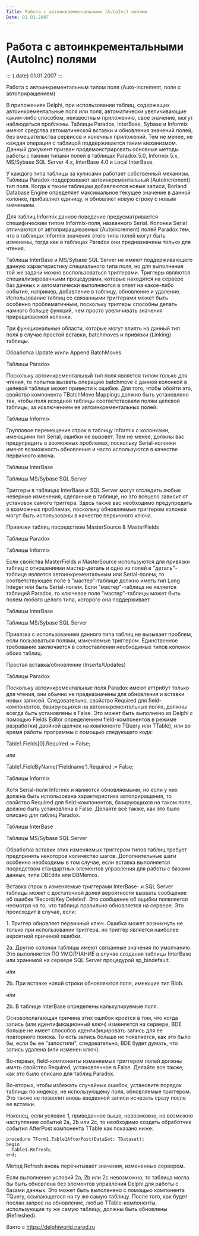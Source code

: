 ```yaml
---
Title: Работа с автоинкрементальными (AutoInc) полями
Date: 01.01.2007
---
```



Работа с автоинкрементальными (AutoInc) полями
==============================================

::: {.date}
01.01.2007
:::

Работа с автоинкрементальным типом поля (Auto-increment, поле с
автоприращением)

В приложениях Delphi, при использовании таблиц, содержащих
автоинкрементальные поля или поля, автоматически увеличивающие
каким-либо способом, неизвестным приложению, свое значение, могут
наблюдаться проблемы. Таблицы Paradox, InterBase, Sybase и Informix
имеют средства автоматической вставки и обновления значений полей, без
вмешательства сервисов и конечных приложений. Тем не менее, не каждая
операция с таблицой поддерживается таким механизмом. Данный документ
призван продемонстрировать основные методы работы с такими типами полей
в таблицах Paradox 5.0, Informix 5.x, MS/Sybase SQL Server 4.x,
InterBase 4.0 и Local InterBase.

У каждого типа таблицы за кулисами работает собственный механизм.
Таблицы Paradox поддерживают автоинкрементальный (Autoincrement) тип
поля. Когда к таким таблицам добавляются новые записи, Borland Database
Engine определяет максимальное текущее значение в данной колонке,
прибавляет единицу, и обновляет новую строку с новым значением.

Для таблиц Informix данное поведение предусматривается специфическим
типом Informix-поля, названного Serial. Колонки Serial отличаются от
автоприращиваемых (Autoincrement) полей Paradox тем, что в таблицах
Informix значения этого типа полей могут быть изменены, тогда как в
таблицах Paradox они предназначены только для чтения.

Таблицы InterBase и MS/Sybase SQL Server не имеют поддерживающего данную
характеристику специального типа поля, но для выполнения той же задачи
можно воспользоваться триггерами. Триггеры являются специализированными
процедурами, которые находятся на сервере баз данных и автоматически
выполняются в ответ на какое-либо событие, например, добавление в
таблицу, обновление и удаление. Использование таблиц со связанными
триггерами может быть особенно проблематичным, поскольку триггеры
способны делать намного больше функций, чем просто увеличивать значения
приращиваемой колонки.

Три функциональные области, которые могут влиять на данный тип поля в
случае простой вставки, batchmoves и привязки (Linking) таблицы.

Обработка Update и/или Append BatchMoves

Таблицы Paradox

Поскольку автоинкрементальный тип поля является типом только для чтения,
то попытка вызвать операцию batchmove с данной колонкой в целевой
таблице может привести к ошибке. Для того, чтобы обойти это, свойство
компонента TBatchMove Mappings должно быть установлено так, чтобы поля
исходной таблицы соответствовали полям целевой таблицы, за исключением
ее автоинкрементальных полей.

Таблицы Informix

Групповое перемещение строк в таблицу Informix с колонками, имеющими тип
Serial, ошибки не вызовет. Тем не менее, должны вас предупредить о
возможных проблемах, поскольку Serial-колонки имеют возможность
обновления и часто используются в качестве первичного ключа.

Таблицы InterBase

Таблицы MS/Sybase SQL Server

Триггеры в таблицах InterBase и SQL Server могут отследить любые
неверные изменения, сделанные в таблице, но это всецело зависит от
установок самого триггера. Здесь также вас необходимо предупредить о
возможных проблемах, поскольку обновляемые триггером колонки могут быть
использованы в качестве первичного ключа.

Привязки таблиц посредством MasterSource & MasterFields

Таблицы Paradox

Таблицы Informix

Если свойства MasterFields и MasterSource используются для привязки
таблиц с отношениями мастер-деталь и одно из полей в "деталь"-таблице
является автоинкрементальным или Serial-полем, то соответствующее поле в
"мастер"-таблице должно иметь тип Long Integer или быть Serial-полем.
Если "мастер"-таблица не является таблицей Paradox, то ключевое поле
"мастер"-таблицы может быть полем любого целого типа, которого она
поддерживает.

Таблицы InterBase

Таблицы MS/Sybase SQL Server

Привязка с использованием данного типа таблиц не вызывает проблем, если
пользоваться полями, изменяемые триггером. Единственное требование
заключается в сопоставлении необходимых типов колонок обоих таблиц.

Простая вставка/обновление (Inserts/Updates)

Таблицы Paradox

Поскольку автоинкрементальные поля Paradox имеют аттрибут только для
чтения, они обычно не предназначены для обновления и вставки новых
записей. Следовательно, свойство Required для field-компонентов,
базирующихся на автоинкрементальных полях, должны всегда быть
установлены в False. Это может быть выполнено из Delphi с помощью Fields
Editor определением field-компонентов в режиме разработки) двойной
щелчок на компоненте TQuery или TTable), или во время работы программы с
помощью следующего кода:

Table1.Fields[0].Required := False;

или

Table1.FieldByName(\'Fieldname\').Required := False;

Таблицы Informix

Хотя Serial-поля Informix и являются обновляемыми, но если у них должна
быть использована характеристика автоприращения, то свойство Required
для field-компонентов, базирующихся на таком поле, должно быть
установлена в False. Делайте все также, как это было описано для таблиц
Paradox.

Таблицы InterBase

Таблицы MS/Sybase SQL Server

Обработка вставки этих изменяемых триггером типов таблиц требует
предпринять некоторое количество шагов. Дополнительные шаги особенно
необходимы в том случае, если вставка выполняется посредством
стандартных элементов управления для работы с базами данных, типа
DBEdits или DBMemos.

Вставка строк в изменяемые триггерами InterBase- и SQL Server таблицы
может с достаточной долей вероятности вызвать сообщение об ошибке
\'Record/Key Deleted\'. Это сообщение об ощибки появляется несмотря на
то, что таблица правильно обновляется на сервере. Это происходит в
случае, если:

1\. Триггер обновляет первичный ключ. Ошибка может возникнуть не только
при использовании триггера, но триггер является наиболее вероятной
причиной ошибки.

2a. Другие колонки таблицы имеют связанные значения по умолчанию. Это
выполняется ПО УМОЛЧАНИЕ в случае создания таблицы InterBase или
хранимой на сервере SQL Server процедурой sp\_bindefault.

или

2b. При вставке новой строки обновляются поля, имеющие тип Blob.

или

2b. В таблице InterBase определены калькулируемые поля.

Основополагающая причина этих ошибок кроется в том, что когда запись
(или идентификационный ключ) изменяется на сервере, BDE больше не имеет
способов идентифицировать запись для ее повторного поиска. То есть
запись больше не появляется, как это было бы, если бы ее "запостили",
следовательно, BDE будет думать, что запись удалена (или изменен ключ).

Во-первых, field-компоненты изменяемых триггером полей должны иметь
свойство Required, установленное в False. Делайте все также, как это
было описано для таблиц Paradox.

Во-вторых, чтобы избежать случайных ошибок, установите порядок таблицы
по индексу, не использующему поля, обновляемые триггером. Это также не
позволит вновь введенной записи исчезать сразу после ее вставки.

Наконец, если условие 1, приведенное выше, невозможно, но возможно
наступление событий 2a, 2b или 2c, то необходимо создать обработчик
события AfterPost компонента TTable как показано ниже:

    procedure TForm1.Table1AfterPost(DataSet: TDataset);
    begin
      Table1.Refresh;
    end;

Метод Refresh вновь перечитывает значения, измененные сервером.

Если выполнение условий 2a, 2b или 2c невозможно, то таблица могла бы
быть обновлена без элементов управления Delphi для работы с базами
данных. Это может быть выполенено с помощью компонента TQuery,
ссылающегося на ту же самую таблицу. После того, как будет послан запрос
на обновление, любые TTable-компоненты, использующие ту же самую
таблицу, должны быть обновлены (Refreshed).

Взято с <https://delphiworld.narod.ru>
